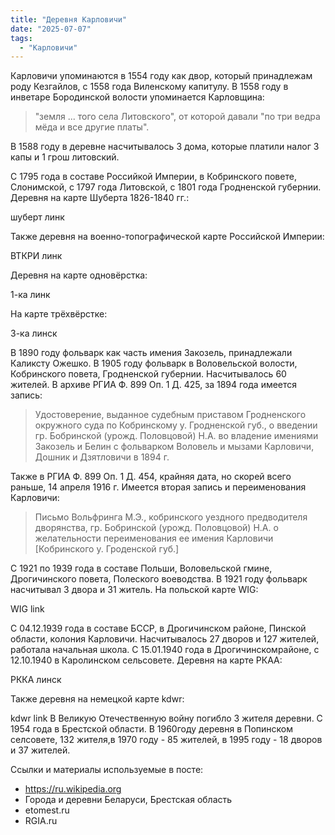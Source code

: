 ```yaml
---
title: "Деревня Карловичи"
date: "2025-07-07"
tags: 
  - "Карловичи"
---
```


Карловичи упоминаются в 1554 году как двор, который принадлежам роду Кезгайлов, с 1558 года Виленскому капитулу. В 1558 году в инветаре Бородинской волости упоминается Карловщина:

> "земля ... того села Литовского", от которой давали "по три ведра мёда и все другие платы".

В 1588 году в деревне насчитывалось 3 дома, которые платили налог 3 капы и 1 грош литовский. 

С 1795 года в составе Российкой Империи, в Кобринского повете, Слонимской, с 1797 года Литовской, с 1801 года Гродненской губернии. Деревня на карте Шуберта 1826-1840 гг.:

шуберт линк

Также деревня на военно-топографической карте Российской Империи:

ВТКРИ линк

Деревня на карте одновёрстка:

1-ка линк

На карте трёхвёрстке:

3-ка линск

В 1890 году фольварк как часть имения Закозель, принадлежали Каликсту Ожешко. В 1905 году фольварк в Воловельской волости, Кобринского повета, Гродненской губернии. Насчитывалось 60 жителей. В архиве РГИА Ф. 899 Оп. 1 Д. 425, за 1894 года имеется запись:

> Удостоверение, выданное судебным приставом Гродненского окружного суда по Кобринскому у. Гродненской губ., о введении гр. Бобринской (урожд. Половцовой) Н.А. во владение имениями Закозель и Белин с фольварком Воловель и мызами Карловичи, Дошник и Дзятловичи в 1894 г.

Также в РГИА Ф. 899 Оп. 1 Д. 454, крайняя дата, но скорей всего раньше, 14 апреля 1916 г. Имеется вторая запись и переименования Карловичи:

> Письмо Вольфринга М.Э., кобринского уездного предводителя дворянства, гр. Бобринской (урожд. Половцовой) Н.А. о желательности переименования ее имения Карловичи [Кобринского у. Гроденской губ.]

С 1921 по 1939 года в составе Польши, Воловельской гмине, Дрогичинского повета, Полеского воеводства. В 1921 году фольварк насчитывал 3 двора и 31 житель. На польской карте WIG:

WIG link

С 04.12.1939 года в составе БССР, в Дрогичинском районе, Пинской области, колония Карловичи. Насчитывалось 27 дворов и 127 жителей, работала начальная школа. С 15.01.1940 года в Дрогичинскомрайоне, с 12.10.1940 в Каролинском сельсовете. Деревня на карте РКАА:

РККА линск

Также деревня на немецкой карте kdwr:

kdwr link
В Великую Отечественную войну погибло 3 жителя деревни. С 1954 года в Брестской области. В 1960году деревня в Попинском селсовете, 132 жителя,в 1970 году - 85 жителей, в 1995 году - 18 дворов и 37 жителей. 

Ссылки и материалы используемые в посте:
- https://ru.wikipedia.org
- Города и деревни Беларуси, Брестская область
- etomest.ru
- RGIA.ru
